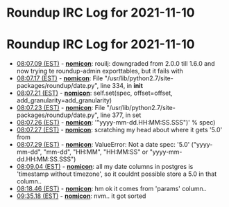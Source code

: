 # Roundup IRC Log for 2021-11-10 #
# Roundup IRC Log for 2021-11-10
* <a href="#08:07.09" id="08:07.09">08:07.09 (EST)</a> - __[nomicon](https://github.com/nomicon)__: rouilj: downgraded from 2.0.0 till 1.6.0 and now trying te roundup-admin exporttables, but it fails with
* <a href="#08:07.17" id="08:07.17">08:07.17 (EST)</a> - __[nomicon](https://github.com/nomicon)__: File "/usr/lib/python2.7/site-packages/roundup/date.py", line 334, in __init__
* <a href="#08:07.21" id="08:07.21">08:07.21 (EST)</a> - __[nomicon](https://github.com/nomicon)__: self.set(spec, offset=offset, add_granularity=add_granularity)
* <a href="#08:07.23" id="08:07.23">08:07.23 (EST)</a> - __[nomicon](https://github.com/nomicon)__: File "/usr/lib/python2.7/site-packages/roundup/date.py", line 377, in set
* <a href="#08:07.26" id="08:07.26">08:07.26 (EST)</a> - __[nomicon](https://github.com/nomicon)__: '"yyyy-mm-dd.HH:MM:SS.SSS")' % spec)
* <a href="#08:07.27" id="08:07.27">08:07.27 (EST)</a> - __[nomicon](https://github.com/nomicon)__: scratching my head about where it gets '5.0' from
* <a href="#08:07.29" id="08:07.29">08:07.29 (EST)</a> - __[nomicon](https://github.com/nomicon)__: ValueError: Not a date spec: '5.0' ("yyyy-mm-dd", "mm-dd", "HH:MM", "HH:MM:SS" or "yyyy-mm-dd.HH:MM:SS.SSS")
* <a href="#08:09.04" id="08:09.04">08:09.04 (EST)</a> - __[nomicon](https://github.com/nomicon)__: all my date columns in postgres is 'timestamp without timezone', so it couldnt possible store a 5.0 in that column..
* <a href="#08:18.46" id="08:18.46">08:18.46 (EST)</a> - __[nomicon](https://github.com/nomicon)__: hm ok it comes from 'params' column..
* <a href="#09:35.18" id="09:35.18">09:35.18 (EST)</a> - __[nomicon](https://github.com/nomicon)__: nvm.. it got sorted
